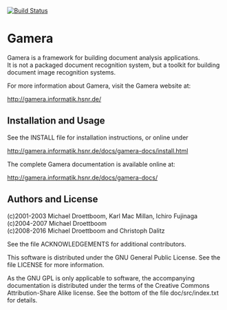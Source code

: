 [![Build Status](https://travis-ci.org/hsnr-gamera/gamera.png?branch=master)](https://travis-ci.org/hsnr-gamera/gamera)

# Gamera

Gamera is a framework for building document analysis applications.  
It is not a packaged document recognition system, but a toolkit for
building document image recognition systems.

For more information about Gamera, visit the Gamera website at:

http://gamera.informatik.hsnr.de/

## Installation and Usage

See the INSTALL file for installation instructions,
or online under

http://gamera.informatik.hsnr.de/docs/gamera-docs/install.html

The complete Gamera documentation is available online at:

http://gamera.informatik.hsnr.de/docs/gamera-docs/

## Authors and License

(c)2001-2003 Michael Droettboom, Karl Mac Millan, Ichiro Fujinaga  
(c)2004-2007 Michael Droettboom  
(c)2008-2016 Michael Droettboom and Christoph Dalitz  

See the file ACKNOWLEDGEMENTS for additional contributors.

This software is distributed under the GNU General Public License.
See the file LICENSE for more information.

As the GNU GPL is only applicable to software, the accompanying
documentation is distributed under the terms of the Creative Commons
Attribution-Share Alike license. See the bottom of the file
doc/src/index.txt for details.

